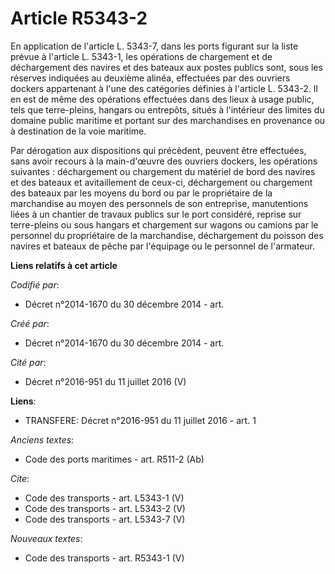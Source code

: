 # Article R5343-2

En application de l'article L. 5343-7, dans les ports figurant sur la liste prévue à l'article L. 5343-1, les opérations de
chargement et de déchargement des navires et des bateaux aux postes publics sont, sous les réserves indiquées au deuxième
alinéa, effectuées par des ouvriers dockers appartenant à l'une des catégories définies à l'article L. 5343-2. Il en est de
même des opérations effectuées dans des lieux à usage public, tels que terre-pleins, hangars ou entrepôts, situés à
l'intérieur des limites du domaine public maritime et portant sur des marchandises en provenance ou à destination de la voie
maritime. 

Par dérogation aux dispositions qui précèdent, peuvent être effectuées, sans avoir recours à la main-d'œuvre des ouvriers
dockers, les opérations suivantes : déchargement ou chargement du matériel de bord des navires et des bateaux et
avitaillement de ceux-ci, déchargement ou chargement des bateaux par les moyens du bord ou par le propriétaire de la
marchandise au moyen des personnels de son entreprise, manutentions liées à un chantier de travaux publics sur le port
considéré, reprise sur terre-pleins ou sous hangars et chargement sur wagons ou camions par le personnel du propriétaire de
la marchandise, déchargement du poisson des navires et bateaux de pêche par l'équipage ou le personnel de l'armateur.

**Liens relatifs à cet article**

_Codifié par_:

  - Décret n°2014-1670 du 30 décembre 2014 - art.

_Créé par_:

  - Décret n°2014-1670 du 30 décembre 2014 - art.

_Cité par_:

  - Décret n°2016-951 du 11 juillet 2016 (V)

**Liens**:

  - TRANSFERE: Décret n°2016-951 du 11 juillet 2016 - art. 1

_Anciens textes_:

  - Code des ports maritimes - art. R511-2 (Ab)

_Cite_:

  - Code des transports - art. L5343-1 (V)
  - Code des transports - art. L5343-2 (V)
  - Code des transports - art. L5343-7 (V)

_Nouveaux textes_:

  - Code des transports - art. R5343-1 (V)
